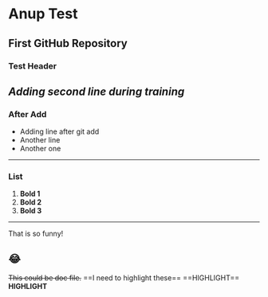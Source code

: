 # Anup Test
 First GitHub Repository
------------------------------------------
### Test Header
*Adding second line during training*
------------------------------------------
### After Add
- Adding line after git add
- Another line
- Another one
------------------------------------------
### List
1. **Bold 1**
2. **Bold 2**
3. **Bold 3**
----------------------------------------
That is so funny!

:joy:
----------------------------------------
~~This could be doc file.~~
==I need to highlight these==
==HIGHLIGHT==
**HIGHLIGHT**

